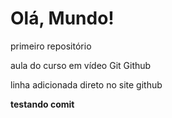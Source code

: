 # Olá, Mundo!
 primeiro repositório

 aula do curso em vídeo Git Github
 
linha adicionada direto no site github

**testando comit**